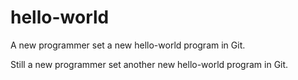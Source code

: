 # hello-world
A new programmer set a new hello-world program in Git.

Still a new programmer set another new hello-world program in Git.
